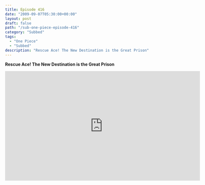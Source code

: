 ```yaml
---
title: Episode 416
date: "2009-09-07T05:30:00+00:00"
layout: post
draft: false
path: "/sub-one-piece-episode-416"
category: "Subbed"
tags:
  - "One Piece"
  - "Subbed"
description: "Rescue Ace! The New Destination is the Great Prison"
---
```


**Rescue Ace! The New Destination is the Great Prison**

<iframe width="640" height="360" src="https://www.rapidvideo.com/e/G0NO2ZM39H" frameborder="0" marginwidth=0 marginheight=0 scrolling=no allowfullscreen></iframe>

